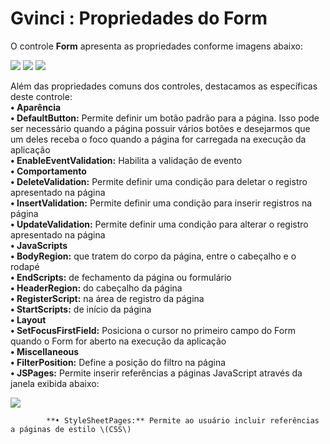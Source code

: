 # Gvinci : Propriedades do Form

O controle **Form** apresenta as propriedades conforme imagens abaixo:

![](http://www.gvinci.com.br/manual/8_089.zoom80.png)   ![](http://www.gvinci.com.br/manual/8_090.zoom80.png)   ![](http://www.gvinci.com.br/manual/8_091.zoom80.png)

Além das propriedades comuns dos controles, destacamos as específicas deste controle:  
**• Aparência**  
           **• DefaultButton:** Permite definir um botão padrão para a página. Isso pode ser necessário quando a página possuir vários botões e desejarmos que um deles receba o foco quando a página              for carregada na execução da aplicação  
           **• EnableEventValidation:** Habilita a validação de evento  
**• Comportamento**  
           **• DeleteValidation:** Permite definir uma condição para deletar o registro apresentado na página  
           **• InsertValidation:** Permite definir uma condição para inserir registros na página  
           **• UpdateValidation:** Permite definir uma condição para alterar o registro apresentado na página  
**• JavaScripts**  
           **• BodyRegion:** que tratem do corpo da página, entre o cabeçalho e o rodapé  
           **• EndScripts:** de fechamento da página ou formulário  
           **• HeaderRegion:** do cabeçalho da página  
           **• RegisterScript:** na área de registro da página  
           **• StartScripts:** de início da página  
**• Layout**  
           **• SetFocusFirstField:** Posiciona o cursor no primeiro campo do Form quando o Form for aberto na execução da aplicação  
**• Miscellaneous**  
           **• FilterPosition:** Define a posição do filtro na página  
           **• JSPages:** Permite inserir referências a páginas JavaScript através da janela exibida abaixo:

![](http://www.gvinci.com.br/manual/jsreference.png)

            **• StyleSheetPages:** Permite ao usuário incluir referências a páginas de estilo \(CSS\)

